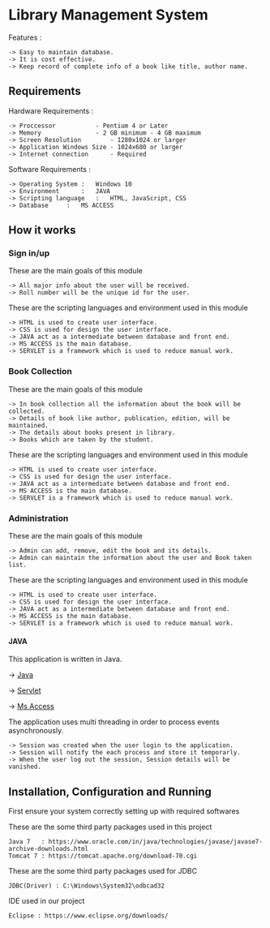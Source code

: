 # Library Management System
Features :
	
	-> Easy to maintain database.
 	-> It is cost effective.
	-> Keep record of complete info of a book like title, author name.

## Requirements 

Hardware Requirements :
	
	-> Proccessor 		    - Pentium 4 or Later
	-> Memory    		    - 2 GB minimum - 4 GB maximum
	-> Screen Resolution 	    - 1280x1024 or larger
	-> Application Windows Size - 1024x680 or larger
	-> Internet connection 	    - Required

Software Requirements :

	-> Operating System	:	Windows 10
	-> Environment		:	JAVA
	-> Scripting language	:	HTML, JavaScript, CSS
	-> Database		:	MS ACCESS

## How it works

### Sign in/up

These are the main goals of this module 

	-> All major info about the user will be received. 
	-> Roll number will be the unique id for the user.

These are the scripting languages and environment used in this module 

	-> HTML is used to create user interface.
	-> CSS is used for design the user interface.
	-> JAVA act as a intermediate between database and front end.
	-> MS ACCESS is the main database.
	-> SERVLET is a framework which is used to reduce manual work.

### Book Collection

These are the main goals of this module 

	-> In book collection all the information about the book will be collected.
	-> Details of book like author, publication, edition, will be maintained. 
	-> The details about books present in library.
	-> Books which are taken by the student.
	
These are the scripting languages and environment used in this module 

	-> HTML is used to create user interface.
	-> CSS is used for design the user interface.
	-> JAVA act as a intermediate between database and front end.
	-> MS ACCESS is the main database.
	-> SERVLET is a framework which is used to reduce manual work.


### Administration

These are the main goals of this module

	-> Admin can add, remove, edit the book and its details.
	-> Admin can maintain the information about the user and Book taken list. 

These are the scripting languages and environment used in this module 

	-> HTML is used to create user interface.
	-> CSS is used for design the user interface.
	-> JAVA act as a intermediate between database and front end.
	-> MS ACCESS is the main database.
	-> SERVLET is a framework which is used to reduce manual work.

#### JAVA 

This application is written in Java.

-> [Java](https://github.com/TheAlgorithms/Java)
	
-> [Servlet](https://github.com/topics/java-servlets )
	
-> [Ms Access](https://github.com/topics/ms-access )

The application uses multi threading in order to process events asynchronously.
	
	-> Session was created when the user login to the application.
	-> Session will notify the each process and store it temporarly.
	-> When the user log out the session, Session details will be vanished. 

## Installation, Configuration and Running 

First ensure your system correctly setting up with required softwares 

These are the some third party packages used in this project

	Java 7   : https://www.oracle.com/in/java/technologies/javase/javase7-archive-downloads.html   
	Tomcat 7 : https://tomcat.apache.org/download-70.cgi

These are the some third party packages used for JDBC

	JDBC(Driver) : C:\Windows\System32\odbcad32

IDE used in our project 

	Eclipse : https://www.eclipse.org/downloads/



